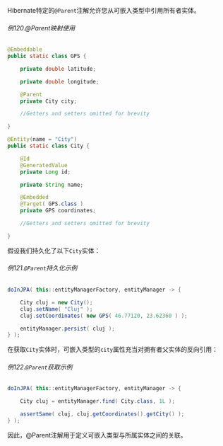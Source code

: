 Hibernate特定的`@Parent`注解允许您从可嵌入类型中引用所有者实体。

###### 例120.@Parent映射使用

```java
@Embeddable
public static class GPS {

    private double latitude;

    private double longitude;

    @Parent
    private City city;

    //Getters and setters omitted for brevity

}

@Entity(name = "City")
public static class City {

    @Id
    @GeneratedValue
    private Long id;

    private String name;

    @Embedded
    @Target( GPS.class )
    private GPS coordinates;

    //Getters and setters omitted for brevity

}
```

假设我们持久化了以下`City`实体：

###### 例121.`@Parent`持久化示例

```java
doInJPA( this::entityManagerFactory, entityManager -> {

    City cluj = new City();
    cluj.setName( "Cluj" );
    cluj.setCoordinates( new GPS( 46.77120, 23.62360 ) );

    entityManager.persist( cluj );
} );
```

在获取`City`实体时，可嵌入类型的`city`属性充当对拥有者父实体的反向引用：

###### 例122.`@Parent`获取示例

```java
doInJPA( this::entityManagerFactory, entityManager -> {

    City cluj = entityManager.find( City.class, 1L );

    assertSame( cluj, cluj.getCoordinates().getCity() );
} );
```

因此，@Parent注解用于定义可嵌入类型与所属实体之间的关联。

